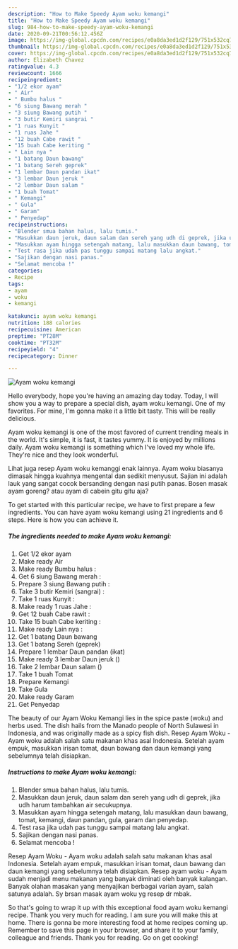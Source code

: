 ```yaml
---
description: "How to Make Speedy Ayam woku kemangi"
title: "How to Make Speedy Ayam woku kemangi"
slug: 984-how-to-make-speedy-ayam-woku-kemangi
date: 2020-09-21T00:56:12.456Z
image: https://img-global.cpcdn.com/recipes/e0a8da3ed1d2f129/751x532cq70/ayam-woku-kemangi-foto-resep-utama.jpg
thumbnail: https://img-global.cpcdn.com/recipes/e0a8da3ed1d2f129/751x532cq70/ayam-woku-kemangi-foto-resep-utama.jpg
cover: https://img-global.cpcdn.com/recipes/e0a8da3ed1d2f129/751x532cq70/ayam-woku-kemangi-foto-resep-utama.jpg
author: Elizabeth Chavez
ratingvalue: 4.3
reviewcount: 1666
recipeingredient:
- "1/2 ekor ayam"
- " Air"
- " Bumbu halus "
- "6 siung Bawang merah "
- "3 siung Bawang putih "
- "3 butir Kemiri sangrai "
- "1 ruas Kunyit "
- "1 ruas Jahe "
- "12 buah Cabe rawit "
- "15 buah Cabe keriting "
- " Lain nya "
- "1 batang Daun bawang"
- "1 batang Sereh geprek"
- "1 lembar Daun pandan ikat"
- "3 lembar Daun jeruk "
- "2 lembar Daun salam "
- "1 buah Tomat"
- " Kemangi"
- " Gula"
- " Garam"
- " Penyedap"
recipeinstructions:
- "Blender smua bahan halus, lalu tumis."
- "Masukkan daun jeruk, daun salam dan sereh yang udh di geprek, jika udh harum tambahkan air secukupnya."
- "Masukkan ayam hingga setengah matang, lalu masukkan daun bawang, tomat, kemangi, daun pandan, gula, garam dan penyedap."
- "Test rasa jika udah pas tunggu sampai matang lalu angkat."
- "Sajikan dengan nasi panas."
- "Selamat mencoba !"
categories:
- Recipe
tags:
- ayam
- woku
- kemangi

katakunci: ayam woku kemangi 
nutrition: 188 calories
recipecuisine: American
preptime: "PT28M"
cooktime: "PT32M"
recipeyield: "4"
recipecategory: Dinner

---
```



![Ayam woku kemangi](https://img-global.cpcdn.com/recipes/e0a8da3ed1d2f129/751x532cq70/ayam-woku-kemangi-foto-resep-utama.jpg)

Hello everybody, hope you're having an amazing day today. Today, I will show you a way to prepare a special dish, ayam woku kemangi. One of my favorites. For mine, I'm gonna make it a little bit tasty. This will be really delicious.

Ayam woku kemangi is one of the most favored of current trending meals in the world. It's simple, it is fast, it tastes yummy. It is enjoyed by millions daily. Ayam woku kemangi is something which I've loved my whole life. They're nice and they look wonderful.

Lihat juga resep Ayam woku kemanggi enak lainnya. Ayam woku biasanya dimasak hingga kuahnya mengental dan sedikit menyusut. Sajian ini adalah lauk yang sangat cocok bersanding dengan nasi putih panas. Bosen masak ayam goreng? atau ayam di cabein gitu gitu aja?


To get started with this particular recipe, we have to first prepare a few ingredients. You can have ayam woku kemangi using 21 ingredients and 6 steps. Here is how you can achieve it.

<!--inarticleads1-->

##### The ingredients needed to make Ayam woku kemangi:

1. Get 1/2 ekor ayam
1. Make ready  Air
1. Make ready  Bumbu halus :
1. Get 6 siung Bawang merah :
1. Prepare 3 siung Bawang putih :
1. Take 3 butir Kemiri (sangrai) :
1. Take 1 ruas Kunyit :
1. Make ready 1 ruas Jahe :
1. Get 12 buah Cabe rawit :
1. Take 15 buah Cabe keriting :
1. Make ready  Lain nya :
1. Get 1 batang Daun bawang
1. Get 1 batang Sereh (geprek)
1. Prepare 1 lembar Daun pandan (ikat)
1. Make ready 3 lembar Daun jeruk ()
1. Take 2 lembar Daun salam ()
1. Take 1 buah Tomat
1. Prepare  Kemangi
1. Take  Gula
1. Make ready  Garam
1. Get  Penyedap


The beauty of our Ayam Woku Kemangi lies in the spice paste (woku) and herbs used. The dish hails from the Manado people of North Sulawesi in Indonesia, and was originally made as a spicy fish dish. Resep Ayam Woku - Ayam woku adalah salah satu makanan khas asal Indonesia. Setelah ayam empuk, masukkan irisan tomat, daun bawang dan daun kemangi yang sebelumnya telah disiapkan. 

<!--inarticleads2-->

##### Instructions to make Ayam woku kemangi:

1. Blender smua bahan halus, lalu tumis.
1. Masukkan daun jeruk, daun salam dan sereh yang udh di geprek, jika udh harum tambahkan air secukupnya.
1. Masukkan ayam hingga setengah matang, lalu masukkan daun bawang, tomat, kemangi, daun pandan, gula, garam dan penyedap.
1. Test rasa jika udah pas tunggu sampai matang lalu angkat.
1. Sajikan dengan nasi panas.
1. Selamat mencoba !


Resep Ayam Woku - Ayam woku adalah salah satu makanan khas asal Indonesia. Setelah ayam empuk, masukkan irisan tomat, daun bawang dan daun kemangi yang sebelumnya telah disiapkan. Resep ayam woku - Ayam sudah menjadi menu makanan yang banyak diminati oleh banyak kalangan. Banyak olahan masakan yang menyajikan berbagai varian ayam, salah satunya adalah. Sy brsan masak ayam woku yg resep dr mbak. 

So that's going to wrap it up with this exceptional food ayam woku kemangi recipe. Thank you very much for reading. I am sure you will make this at home. There is gonna be more interesting food at home recipes coming up. Remember to save this page in your browser, and share it to your family, colleague and friends. Thank you for reading. Go on get cooking!

